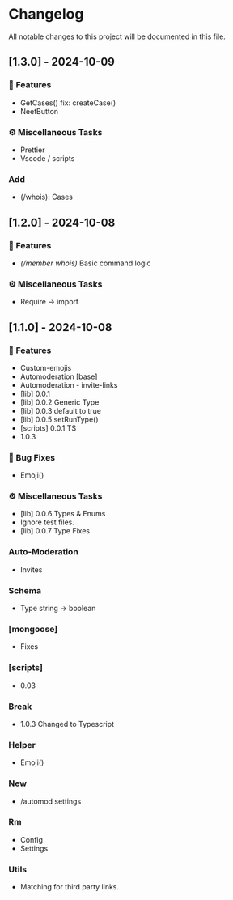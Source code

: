 # Changelog

All notable changes to this project will be documented in this file.

## [1.3.0] - 2024-10-09

### 🚀 Features

- GetCases() fix: createCase()
- NeetButton

### ⚙️ Miscellaneous Tasks

- Prettier
- Vscode / scripts

### Add

- (/whois): Cases

## [1.2.0] - 2024-10-08

### 🚀 Features

- *(/member whois)* Basic command logic

### ⚙️ Miscellaneous Tasks

- Require -> import

## [1.1.0] - 2024-10-08

### 🚀 Features

- Custom-emojis
- Automoderation [base]
- Automoderation - invite-links
- [lib] 0.0.1
- [lib] 0.0.2 Generic Type
- [lib] 0.0.3 default to true
- [lib] 0.0.5 setRunType()
- [scripts] 0.0.1 TS
- 1.0.3

### 🐛 Bug Fixes

- Emoji()

### ⚙️ Miscellaneous Tasks

- [lib] 0.0.6 Types & Enums
- Ignore test files.
- [lib] 0.0.7 Type Fixes

### Auto-Moderation

- Invites

### Schema

- Type string -> boolean

### [mongoose]

- Fixes

### [scripts]

- 0.03

### Break

- 1.0.3 Changed to Typescript

### Helper

- Emoji()

### New

- /automod settings

### Rm

- Config
- Settings

### Utils

- Matching for third party links.

